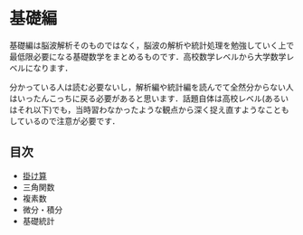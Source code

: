 # 基礎編 
基礎編は脳波解析そのものではなく，脳波の解析や統計処理を勉強していく上で最低限必要になる基礎数学をまとめるものです．高校数学レベルから大学数学レベルになります．

分かっている人は読む必要ないし，解析編や統計編を読んでて全然分からない人はいったんこっちに戻る必要があると思います．話題自体は高校レベル(あるいはそれ以下)でも，当時習わなかったような観点から深く捉え直すようなこともしているので注意が必要です．

## 目次
- [掛け算](multiplication)
- 三角関数
- 複素数
- 微分・積分
- 基礎統計
